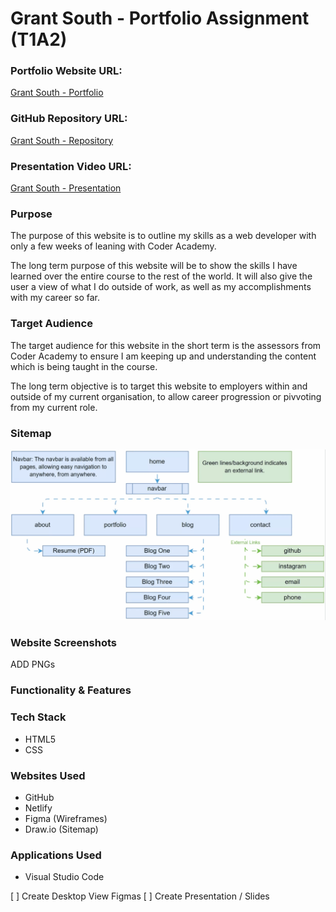# Grant South - Portfolio Assignment (T1A2)

### Portfolio Website URL:
[Grant South - Portfolio](https://grant-south.au)

### GitHub Repository URL:
[Grant South - Repository](https://github.com/grants77/T1A2)

### Presentation Video URL:
[Grant South - Presentation](https://youtu.be/)

### Purpose
The purpose of this website is to outline my skills as a web developer with only a few weeks of leaning with Coder Academy.

The long term purpose of this website will be to show the skills I have learned over the entire course to the rest of the world. It will also give the user a view of what I do outside of work, as well as my accomplishments with my career so far.

### Target Audience
The target audience for this website in the short term is the assessors from Coder Academy to ensure I am keeping up and understanding the content which is being taught in the course.

The long term objective is to target this website to employers within and outside of my current organisation, to allow career progression or pivvoting from my current role.

### Sitemap
![Sitemap](/docs/Sitemap.gif)

### Website Screenshots
ADD PNGs

### Functionality & Features

### Tech Stack
- HTML5
- CSS

### Websites Used
- GitHub
- Netlify
- Figma (Wireframes)
- Draw.io (Sitemap)

### Applications Used
- Visual Studio Code

[ ] Create Desktop View Figmas
[ ] Create Presentation / Slides